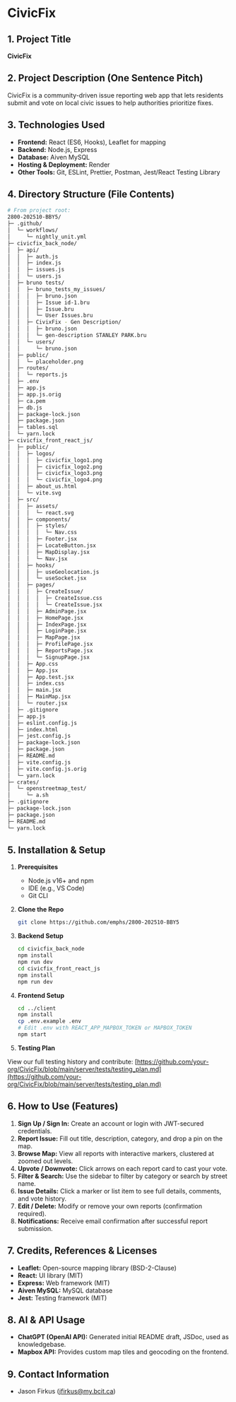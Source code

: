 # CivicFix

## 1. Project Title

**CivicFix**

## 2. Project Description (One Sentence Pitch)

CivicFix is a community-driven issue reporting web app that lets residents submit and vote on local civic issues to help authorities prioritize fixes.

## 3. Technologies Used

- **Frontend:** React (ES6, Hooks), Leaflet for mapping
- **Backend:** Node.js, Express
- **Database:** Aiven MySQL
- **Hosting & Deployment:** Render
- **Other Tools:** Git, ESLint, Prettier, Postman, Jest/React Testing Library

## 4. Directory Structure (File Contents)

```bash
# From project root:
2800-202510-BBY5/
├─ .github/
│  └─ workflows/
│     └─ nightly_unit.yml
├─ civicfix_back_node/
│  ├─ api/
│  │  ├─ auth.js
│  │  ├─ index.js
│  │  ├─ issues.js
│  │  └─ users.js
│  ├─ bruno tests/
│  │  ├─ bruno_tests_my_issues/
│  │  │  ├─ bruno.json
│  │  │  ├─ Issue id-1.bru
│  │  │  ├─ Issue.bru
│  │  │  └─ User Issues.bru
│  │  ├─ CivixFix - Gen Description/
│  │  │  ├─ bruno.json
│  │  │  └─ gen-description STANLEY PARK.bru
│  │  └─ users/
│  │     └─ bruno.json
│  ├─ public/
│  │  └─ placeholder.png
│  ├─ routes/
│  │  └─ reports.js
│  ├─ .env
│  ├─ app.js
│  ├─ app.js.orig
│  ├─ ca.pem
│  ├─ db.js
│  ├─ package-lock.json
│  ├─ package.json
│  ├─ tables.sql
│  └─ yarn.lock
├─ civicfix_front_react_js/
│  ├─ public/
│  │  ├─ logos/
│  │  │  ├─ civicfix_logo1.png
│  │  │  ├─ civicfix_logo2.png
│  │  │  ├─ civicfix_logo3.png
│  │  │  └─ civicfix_logo4.png
│  │  ├─ about_us.html
│  │  └─ vite.svg
│  ├─ src/
│  │  ├─ assets/
│  │  │  └─ react.svg
│  │  ├─ components/
│  │  │  ├─ styles/
│  │  │  │  └─ Nav.css
│  │  │  ├─ Footer.jsx
│  │  │  ├─ LocateButton.jsx
│  │  │  ├─ MapDisplay.jsx
│  │  │  └─ Nav.jsx
│  │  ├─ hooks/
│  │  │  ├─ useGeolocation.js
│  │  │  └─ useSocket.jsx
│  │  ├─ pages/
│  │  │  ├─ CreateIssue/
│  │  │  │  ├─ CreateIssue.css
│  │  │  │  └─ CreateIssue.jsx
│  │  │  ├─ AdminPage.jsx
│  │  │  ├─ HomePage.jsx
│  │  │  ├─ IndexPage.jsx
│  │  │  ├─ LoginPage.jsx
│  │  │  ├─ MapPage.jsx
│  │  │  ├─ ProfilePage.jsx
│  │  │  ├─ ReportsPage.jsx
│  │  │  └─ SignupPage.jsx
│  │  ├─ App.css
│  │  ├─ App.jsx
│  │  ├─ App.test.jsx
│  │  ├─ index.css
│  │  ├─ main.jsx
│  │  ├─ MainMap.jsx
│  │  └─ router.jsx
│  ├─ .gitignore
│  ├─ app.js
│  ├─ eslint.config.js
│  ├─ index.html
│  ├─ jest.config.js
│  ├─ package-lock.json
│  ├─ package.json
│  ├─ README.md
│  ├─ vite.config.js
│  ├─ vite.config.js.orig
│  └─ yarn.lock
├─ crates/
│  └─ openstreetmap_test/
│     └─ a.sh
├─ .gitignore
├─ package-lock.json
├─ package.json
├─ README.md
└─ yarn.lock

```

## 5. Installation & Setup

1. **Prerequisites**

   - Node.js v16+ and npm
   - IDE (e.g., VS Code)
   - Git CLI

2. **Clone the Repo**

   ```bash
   git clone https://github.com/emphs/2800-202510-BBY5
   ```

3. **Backend Setup**

   ```bash
   cd civicfix_back_node
   npm install
   npm run dev
   cd civicfix_front_react_js
   npm install
   npm run dev
   ```

4. **Frontend Setup**

   ```bash
   cd ../client
   npm install
   cp .env.example .env
   # Edit .env with REACT_APP_MAPBOX_TOKEN or MAPBOX_TOKEN
   npm start
   ```

5. **Testing Plan**

View our full testing history and contribute:
[https://github.com/your-org/CivicFix/blob/main/server/tests/testing_plan.md](https://github.com/your-org/CivicFix/blob/main/server/tests/testing_plan.md)

## 6. How to Use (Features)

1. **Sign Up / Sign In:** Create an account or login with JWT-secured credentials.
2. **Report Issue:** Fill out title, description, category, and drop a pin on the map.
3. **Browse Map:** View all reports with interactive markers, clustered at zoomed out levels.
4. **Upvote / Downvote:** Click arrows on each report card to cast your vote.
5. **Filter & Search:** Use the sidebar to filter by category or search by street name.
6. **Issue Details:** Click a marker or list item to see full details, comments, and vote history.
7. **Edit / Delete:** Modify or remove your own reports (confirmation required).
8. **Notifications:** Receive email confirmation after successful report submission.

## 7. Credits, References & Licenses

- **Leaflet:** Open-source mapping library (BSD-2-Clause)
- **React:** UI library (MIT)
- **Express:** Web framework (MIT)
- **Aiven MySQL:** MySQL database
- **Jest:** Testing framework (MIT)

## 8. AI & API Usage

- **ChatGPT (OpenAI API):** Generated initial README draft, JSDoc, used as knowledgebase.
- **Mapbox API:** Provides custom map tiles and geocoding on the frontend.

## 9. Contact Information

- Jason Firkus (jfirkus@my.bcit.ca)
